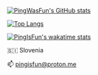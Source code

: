 <!-- Made with https://github.com/anuraghazra/github-readme-stats  -->

[![PingWasFun's GitHub stats](https://github-readme-stats.vercel.app/api?username=PingISFun&theme=nord&show_icons=true)](https://github.com/anuraghazra/github-readme-stats)

[![Top Langs](https://github-readme-stats.vercel.app/api/top-langs/?username=PingISFun&theme=nord&layout=compact)](https://github.com/anuraghazra/github-readme-stats)

[![PingIsFun's wakatime stats](https://github-readme-stats.vercel.app/api/wakatime?username=PingIsFun&theme=nord)](https://github.com/anuraghazra/github-readme-stats)


🇸🇮 Slovenia

📫 pingisfun@proton.me

<!--
**PingWasFun/PingWasFun** is a ✨ _special_ ✨ repository because its `README.md` (this file) appears on your GitHub profile.

Here are some ideas to get you started:

- 🔭 I’m currently working on ...
- 🌱 I’m currently learning ...
- 👯 I’m looking to collaborate on ...
- 🤔 I’m looking for help with ...
- 💬 Ask me about ...
- 📫 How to reach me: ...
- 😄 Pronouns: ...
- ⚡ Fun fact: ...
-->
